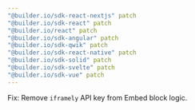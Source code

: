 ```yaml
---
"@builder.io/sdk-react-nextjs" patch
"@builder.io/sdk-react" patch
"@builder.io/react" patch
"@builder.io/sdk-angular" patch
"@builder.io/sdk-qwik" patch
"@builder.io/sdk-react-native" patch
"@builder.io/sdk-solid" patch
"@builder.io/sdk-svelte" patch
"@builder.io/sdk-vue" patch
---
```


Fix: Remove `iframely` API key from Embed block logic.

